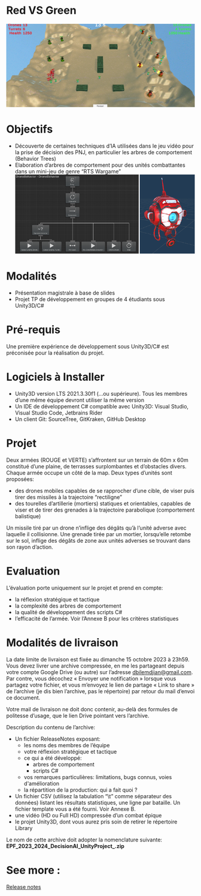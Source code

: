 # Red VS Green

![Game (Red VS Green)](./Ressources/Game.png)

# Objectifs

* Découverte de certaines techniques d’IA utilisées dans le jeu vidéo pour la prise de décision des PNJ, en particulier les arbres de comportement (Behavior Trees)
* Elaboration d’arbres de comportement pour des unités combattantes dans un mini-jeu de genre “RTS Wargame”
![Game (Red VS Green)](./Ressources/objectifs.png)

# Modalités
* Présentation magistrale à base de slides
* Projet TP de développement en groupes de 4 étudiants sous Unity3D/C#

# Pré-requis

Une première expérience de développement sous Unity3D/C# est préconisée pour la réalisation du projet.

# Logiciels à Installer
* Unity3D version LTS 2021.3.30f1 (...ou supérieure). Tous les membres d’une même
équipe devront utiliser la même version
* Un IDE de développement C# compatible avec Unity3D: Visual Studio, Visual Studio
Code, Jetbrains Rider
* Un client Git: SourceTree, GitKraken, GitHub Desktop


# Projet
Deux armées (ROUGE et VERTE) s’affrontent sur un terrain de 60m x 60m constitué d’une plaine, de terrasses surplombantes et d’obstacles divers.
Chaque armée occupe un côté de la map. Deux types d’unités sont proposées:
* des drones mobiles capables de se rapprocher d’une cible, de viser puis tirer des missiles à la trajectoire “rectiligne”
* des tourelles d’artillerie (mortiers) statiques et orientables, capables de viser et de tirer des grenades à la trajectoire parabolique (comportement balistique)

Un missile tiré par un drone n’inflige des dégâts qu’à l’unité adverse
avec laquelle il collisionne.
Une grenade tirée par un mortier, lorsqu’elle retombe sur le sol, inflige des dégâts de zone
aux unités adverses se trouvant dans son rayon d’action.

# Evaluation
L’évaluation porte uniquement sur le projet et prend en compte:
* la réflexion stratégique et tactique
* la complexité des arbres de comportement
* la qualité de développement des scripts C#
* l’efficacité de l’armée. Voir l’Annexe B pour les critères statistiques

# Modalités de livraison

La date limite de livraison est fixée au dimanche 15 octobre 2023 à 23h59.
Vous devez livrer une archive compressée, en me les partageant depuis votre compte Google Drive (ou autre) sur l’adresse dbilemdjian@gmail.com. Par contre, vous décochez « Envoyer une notification » lorsque vous partagez votre fichier, et vous m’envoyez le lien de partage « Link to share » de l’archive (je dis bien l’archive, pas le répertoire) par retour du mail d’envoi ce document.

Votre mail de livraison ne doit donc contenir, au-delà des formules de politesse d’usage, que
le lien Drive pointant vers l’archive.

Description du contenu de l’archive:
* Un fichier ReleaseNotes exposant:
    * les noms des membres de l’équipe
    * votre réflexion stratégique et tactique
    * ce qui a été développé:
        * arbres de comportement
        * scripts C#
    * vos remarques particulières: limitations, bugs
    connus, voies d'amélioration
    * la répartition de la production: qui a fait quoi ?
* Un fichier CSV (utilisez la tabulation “\t” comme séparateur
des données) listant les résultats statistiques, une ligne par
bataille. Un fichier template vous a été fourni. Voir Annexe B.
* une vidéo (HD ou Full HD) compressée d’un combat épique
* le projet Unity3D, dont vous aurez pris soin de retirer le répertoire Library

Le nom de cette archive doit adopter la nomenclature suivante:
**EPF_2023_2024_DecisionAI_UnityProject_<Nom1Nom2Nom3Nom4>.zip**

# See more :
[Release notes](Ressources/ReleaseNotes.md)